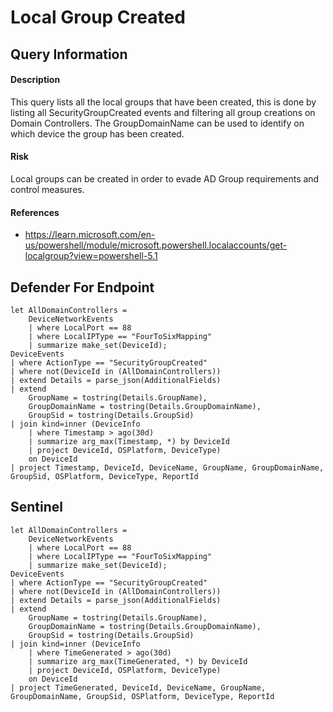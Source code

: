 # Local Group Created

## Query Information

#### Description
This query lists all the local groups that have been created, this is done by listing all SecurityGroupCreated events and filtering all group creations on Domain Controllers. The GroupDomainName can be used to identify on which device the group has been created.

#### Risk
Local groups can be created in order to evade AD Group requirements and control measures.

#### References
- https://learn.microsoft.com/en-us/powershell/module/microsoft.powershell.localaccounts/get-localgroup?view=powershell-5.1

## Defender For Endpoint
```KQL
let AllDomainControllers =
    DeviceNetworkEvents
    | where LocalPort == 88
    | where LocalIPType == "FourToSixMapping"
    | summarize make_set(DeviceId);
DeviceEvents
| where ActionType == "SecurityGroupCreated"
| where not(DeviceId in (AllDomainControllers))
| extend Details = parse_json(AdditionalFields)
| extend
    GroupName = tostring(Details.GroupName),
    GroupDomainName = tostring(Details.GroupDomainName),
    GroupSid = tostring(Details.GroupSid)
| join kind=inner (DeviceInfo
    | where Timestamp > ago(30d)
    | summarize arg_max(Timestamp, *) by DeviceId
    | project DeviceId, OSPlatform, DeviceType)
    on DeviceId
| project Timestamp, DeviceId, DeviceName, GroupName, GroupDomainName, GroupSid, OSPlatform, DeviceType, ReportId
```
## Sentinel
```KQL
let AllDomainControllers =
    DeviceNetworkEvents
    | where LocalPort == 88
    | where LocalIPType == "FourToSixMapping"
    | summarize make_set(DeviceId);
DeviceEvents
| where ActionType == "SecurityGroupCreated"
| where not(DeviceId in (AllDomainControllers))
| extend Details = parse_json(AdditionalFields)
| extend
    GroupName = tostring(Details.GroupName),
    GroupDomainName = tostring(Details.GroupDomainName),
    GroupSid = tostring(Details.GroupSid)
| join kind=inner (DeviceInfo
    | where TimeGenerated > ago(30d)
    | summarize arg_max(TimeGenerated, *) by DeviceId
    | project DeviceId, OSPlatform, DeviceType)
    on DeviceId
| project TimeGenerated, DeviceId, DeviceName, GroupName, GroupDomainName, GroupSid, OSPlatform, DeviceType, ReportId
```